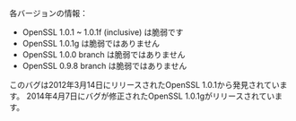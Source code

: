 
各バージョンの情報：
- OpenSSL 1.0.1 ~ 1.0.1f (inclusive) は脆弱です
- OpenSSL 1.0.1g は脆弱ではありません
- OpenSSL 1.0.0 branch は脆弱ではありません
- OpenSSL 0.9.8 branch は脆弱ではありません

このバグは2012年3月14日にリリースされたOpenSSL 1.0.1から発見されています。
2014年4月7日にバグが修正されたOpenSSL 1.0.1gがリリースされています。
